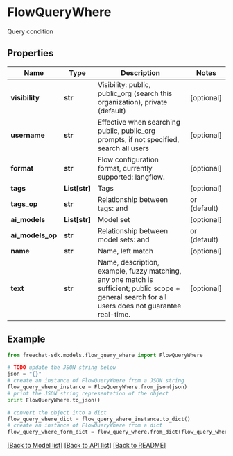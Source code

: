 # FlowQueryWhere

Query condition

## Properties
Name | Type | Description | Notes
------------ | ------------- | ------------- | -------------
**visibility** | **str** | Visibility: public, public_org (search this organization), private (default) | [optional] 
**username** | **str** | Effective when searching public, public_org prompts, if not specified, search all users | [optional] 
**format** | **str** | Flow configuration format, currently supported: langflow. | [optional] 
**tags** | **List[str]** | Tags | [optional] 
**tags_op** | **str** | Relationship between tags: and | or (default) | [optional] 
**ai_models** | **List[str]** | Model set | [optional] 
**ai_models_op** | **str** | Relationship between model sets: and | or (default) | [optional] 
**name** | **str** | Name, left match | [optional] 
**text** | **str** | Name, description, example, fuzzy matching, any one match is sufficient; public scope + general search for all users does not guarantee real-time. | [optional] 

## Example

```python
from freechat-sdk.models.flow_query_where import FlowQueryWhere

# TODO update the JSON string below
json = "{}"
# create an instance of FlowQueryWhere from a JSON string
flow_query_where_instance = FlowQueryWhere.from_json(json)
# print the JSON string representation of the object
print FlowQueryWhere.to_json()

# convert the object into a dict
flow_query_where_dict = flow_query_where_instance.to_dict()
# create an instance of FlowQueryWhere from a dict
flow_query_where_form_dict = flow_query_where.from_dict(flow_query_where_dict)
```
[[Back to Model list]](../README.md#documentation-for-models) [[Back to API list]](../README.md#documentation-for-api-endpoints) [[Back to README]](../README.md)


